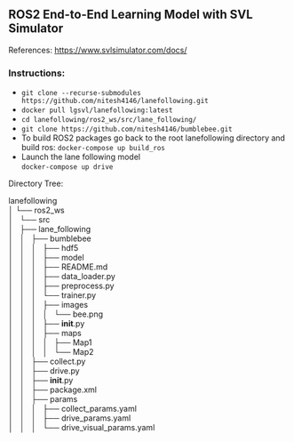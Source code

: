 ## ROS2 End-to-End Learning Model with SVL Simulator

References: https://www.svlsimulator.com/docs/

### Instructions:
* `git clone --recurse-submodules https://github.com/nitesh4146/lanefollowing.git`
* `docker pull lgsvl/lanefollowing:latest`
* `cd lanefollowing/ros2_ws/src/lane_following/`
* `git clone https://github.com/nitesh4146/bumblebee.git`
* To build ROS2 packages go back to the root lanefollowing directory and build ros:
`docker-compose up build_ros`
* Launch the lane following model  
`docker-compose up drive`



Directory Tree:   

lanefollowing  
│ └── ros2_ws  
│   └── src  
│       ├── lane_following  
│       │   ├── bumblebee  
│       │   │   ├── hdf5  
│       │   │   ├── model  
│       │   │   ├── README.md  
│       │   │   ├── data_loader.py  
│       │   │   ├── preprocess.py  
│       │   │   └── trainer.py  
│       │   │   ├── images  
│       │   │   │   └── bee.png  
│       │   │   ├── __init__.py  
│       │   │   ├── maps  
│       │   │   │   ├── Map1  
│       │   │   │   └── Map2  
│       │   ├── collect.py  
│       │   ├── drive.py  
│       │   ├── __init__.py  
│       │   ├── package.xml  
│       │   ├── params  
│       │   │   ├── collect_params.yaml  
│       │   │   ├── drive_params.yaml  
│       │   │   └── drive_visual_params.yaml  

